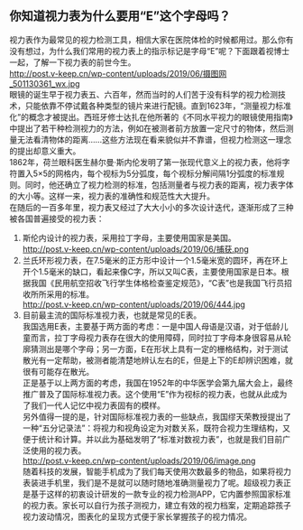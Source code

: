## 你知道视力表为什么要用“E”这个字母吗？  
视力表作为最常见的视力检测工具，相信大家在医院体检的时候都用过。那么你有没有想过，为什么我们常用的视力表上的指示标记是字母“E”呢？下面跟着视博士一起，了解一下视力表的前世今生。  
http://post.v-keep.cn/wp-content/uploads/2019/06/摄图网_501130361_wx.jpg  
眼镜的诞生早于视力表五、六百年，然而当时的人们苦于没有科学的视力检测技术，只能依靠不停试戴各种类型的镜片来进行配镜。直到1623年，“测量视力标准化”的概念才被提出。西班牙修士达扎在他所著的《不同水平视力的眼镜使用指南》中提出了若干种检测视力的方法，例如在被测者前方放置一定尺寸的物体，然后测量无法看清物体的距离……这些方法现在看来貌似并不靠谱，但视力检测这一理念的提出却意义重大。  
1862年，荷兰眼科医生赫尔曼·斯内伦发明了第一张现代意义上的视力表，他将字符置入5×5的网格内，每个视标为5分弧度，每个视标分解间隔1分弧度的标准规则。同时，他还确立了视力检测的标准，包括测量者与视力表的距离，视力表字体的大小等。这样一来，视力表的准确性和规范性大大提升。  
在随后的一百多年里，视力表又经过了大大小小的多次设计迭代，逐渐形成了三种被各国普遍接受的视力表：  
1. 斯伦内设计的视力表，采用拉丁字母，主要使用国家是美国。  
http://post.v-keep.cn/wp-content/uploads/2019/06/捕获.png  
2. 兰氏环形视力表，在7.5毫米的正方形中设计一个1.5毫米宽的圆环，再在环上开个1.5毫米的缺口，看起来像C字，所以又叫C表，主要使用国家是日本。根据我国《民用航空招收飞行学生体格检查鉴定规范》，“C表”也是我国飞行员招收所所采用的标准。  
http://post.v-keep.cn/wp-content/uploads/2019/06/444.jpg  
3. 目前最主流的国际标准视力表，也就是常见的E表。  
我国选用E表，主要基于两方面的考虑：一是中国人母语是汉语，对于低龄儿童而言，拉丁字母视力表存在很大的使用障碍，同时拉丁字母本身很容易从轮廓猜测出是哪个字母；另一方面，E在形状上具有一定的栅格结构，对于测试散光有一定帮助，被测者能清楚地辨认左右的E，但是上下的E却辨识困难，就很有可能存在散光。  
正是基于以上两方面的考虑，我国在1952年的中华医学会第九届大会上，最终推广普及了国际标准视力表。这个使用“E”作为视标的视力表，也就从此成为了我们一代人记忆中视力表固有的模样。  
另外值得一提的是，针对国际标准视力表的一些缺点，我国缪天荣教授提出了一种“五分记录法”：将视力和视角设定为对数关系，既符合视力生理结构，又便于统计和计算。并以此为基础发明了“标准对数视力表”，也就是我们目前广泛使用的视力表。  
http://post.v-keep.cn/wp-content/uploads/2019/06/image.png  
随着科技的发展，智能手机成为了我们每天使用次数最多的物品，如果将视力表装进手机里，我们是不是就可以随时随地准确测量视力了呢。超级视力表正是基于这样的初衷设计研发的一款专业的视力检测APP，它内置参照国家标准的视力表。家长可以自行为孩子测视力，建立有效的视力档案，定期追踪孩子视力波动情况，图表化的呈现方式便于家长掌握孩子的视力情况。   
